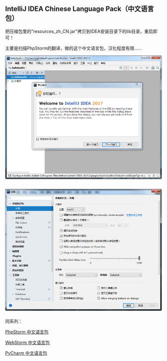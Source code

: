
## IntelliJ IDEA Chinese Language Pack（中文语言包）


把压缩包里的"resources_zh_CN.jar"拷贝到IDEA安装目录下的lib目录，重启即可！

主要是扫描PhpStorm的翻译，做的这个中文语言包，汉化程度有限……


![image](images/screen-01.png)

![image](images/screen-02.png)
----------


同系列：

[PhpStorm 中文语言包](https://github.com/ewen0930/PhpStorm-Chinese) 

[WebStorm 中文语言包](https://github.com/ewen0930/WebStorm-Chinese) 

[PyCharm 中文语言包](https://github.com/ewen0930/PyCharm-Chinese)